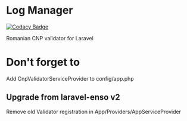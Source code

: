 # Log Manager
[![Codacy Badge](https://api.codacy.com/project/badge/Grade/1bd345b5a40144d48647bb79b0b8f91d)](https://www.codacy.com/app/laravel-enso/CnpValidator?utm_source=github.com&amp;utm_medium=referral&amp;utm_content=laravel-enso/CnpValidator&amp;utm_campaign=Badge_Grade)

Romanian CNP validator for Laravel

# Don't forget to

Add CnpValidatorServiceProvider to config/app.php

## Upgrade from laravel-enso v2

Remove old Validator registration in App/Providers/AppServiceProvider